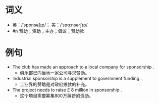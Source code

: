 # 词义
- 英：/ˈspɒnsəʃɪp/； 美：/ˈspɑːnsərʃɪp/
- #n 赞助；资助；主办；倡议；赞助款
# 例句
- The club has made an approach to a local company for sponsorship .
	- 俱乐部已向当地一家公司寻求赞助。
- Industrial sponsorship is a supplement to government funding .
	- 工业界的赞助是对政府拨款的补充。
- The project needs to raise £ 8 million in sponsorship .
	- 这个项目需要筹集800万英镑的资助。
